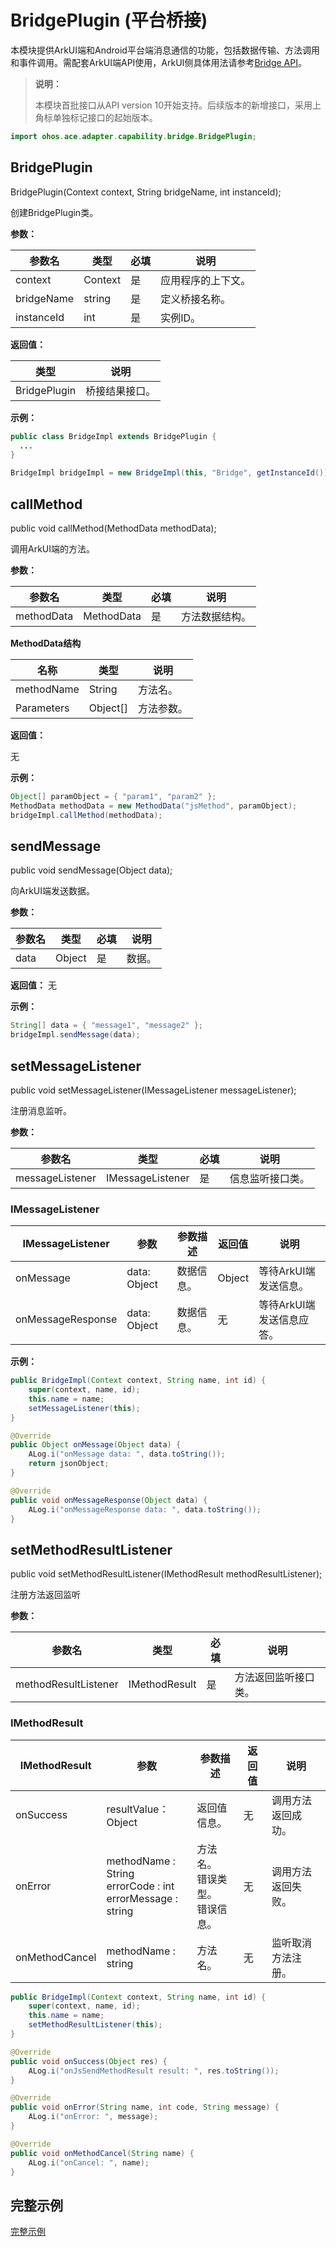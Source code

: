 # BridgePlugin (平台桥接)

本模块提供ArkUI端和Android平台端消息通信的功能，包括数据传输、方法调用和事件调用。需配套ArkUI端API使用，ArkUI侧具体用法请参考[Bridge API](../apis/js-apis-bridge.md)。

> **说明：**
>
> 本模块首批接口从API version 10开始支持。后续版本的新增接口，采用上角标单独标记接口的起始版本。

```java
import ohos.ace.adapter.capability.bridge.BridgePlugin;
```
## BridgePlugin

BridgePlugin(Context context, String bridgeName, int instanceId);

创建BridgePlugin类。

**参数：** 

| 参数名     | 类型    | 必填 | 说明               |
| ---------- | ------- | ---- | ------------------ |
| context    | Context | 是   | 应用程序的上下文。 |
| bridgeName | string  | 是   | 定义桥接名称。     |
| instanceId | int     | 是   | 实例ID。     |

**返回值：** 

| 类型                              | 说明           |
| --------------------------------- | -------------- |
| BridgePlugin | 桥接结果接口。 |

**示例：** 

  ```java
public class BridgeImpl extends BridgePlugin {
    ...
}

BridgeImpl bridgeImpl = new BridgeImpl(this, "Bridge", getInstanceId());
  ```

## callMethod

public void callMethod(MethodData methodData);

调用ArkUI端的方法。

**参数：** 

| 参数名     | 类型       | 必填 | 说明         |
| ---------- | ---------- | ---- | ------------ |
| methodData | MethodData | 是   | 方法数据结构。 |

**MethodData结构**

| 名称       | 类型     | 说明     |
| ---------- | -------- | -------- |
| methodName | String   | 方法名。   |
| Parameters | Object[] | 方法参数。 |

**返回值：** 

无

**示例：**

```java
Object[] paramObject = { "param1", "param2" };
MethodData methodData = new MethodData("jsMethod", paramObject);
bridgeImpl.callMethod(methodData);
```

## sendMessage

public void sendMessage(Object data);

向ArkUI端发送数据。

**参数：** 

| 参数名 | 类型   | 必填 | 说明   |
| ------ | ------ | ---- | ------ |
| data   | Object | 是   | 数据。 |

**返回值：** 无

**示例：**

```java
String[] data = { "message1", "message2" };
bridgeImpl.sendMessage(data);
```

## setMessageListener

public void setMessageListener(IMessageListener messageListener);

注册消息监听。

**参数：** 

| 参数名          | 类型             | 必填 | 说明           |
| --------------- | ---------------- | ---- | -------------- |
| messageListener | IMessageListener | 是   | 信息监听接口类。 |

### **IMessageListener**

| IMessageListener | 参数     | 参数描述 | 返回值 | 说明            |
| ------------------  |------------- | -------- | ---------- | -------------------- |
| onMessage          | data: Object | 数据信息。 | Object     | 等待ArkUI端发送信息。     |
| onMessageResponse  | data: Object | 数据信息。 | 无         | 等待ArkUI端发送信息应答。 |

**示例：**

```java
public BridgeImpl(Context context, String name, int id) {
    super(context, name, id);
    this.name = name;
    setMessageListener(this);
}

@Override
public Object onMessage(Object data) {
    ALog.i("onMessage data: ", data.toString());
    return jsonObject;
}

@Override
public void onMessageResponse(Object data) {
    ALog.i("onMessageResponse data: ", data.toString());
}
```

## setMethodResultListener

public void setMethodResultListener(IMethodResult methodResultListener);

注册方法返回监听

**参数：** 

| 参数名               | 类型          | 必填 | 说明               |
| -------------------- | ------------- | ---- | ------------------ |
| methodResultListener | IMethodResult | 是   | 方法返回监听接口类。 |

### IMethodResult

| IMethodResult  | 参数                                                     | 参数描述                         | 返回值 | 说明         |
| -------------- | ------------------------------------------------------------ | -------------------------------- | ------ | ---------------- |
| onSuccess      | resultValue：Object                                          | 返回值信息。                       | 无     | 调用方法返回成功。 |
| onError        | methodName : String<br/>errorCode : int<br/>errorMessage : string | 方法名。<br/>错误类型。<br/>错误信息。 | 无     | 调用方法返回失败。 |
| onMethodCancel | methodName : string                                          | 方法名。                           | 无     | 监听取消方法注册。 |

```java
public BridgeImpl(Context context, String name, int id) {
    super(context, name, id);
    this.name = name;
    setMethodResultListener(this);
}

@Override
public void onSuccess(Object res) {
    ALog.i("onJsSendMethodResult result: ", res.toString());
}

@Override
public void onError(String name, int code, String message) {
    ALog.i("onError: ", message);
}

@Override
public void onMethodCancel(String name) {
    ALog.i("onCancel: ", name);
}
```


## 完整示例

[完整示例](../../tutorial/how-to-use-bridge-on-android.md#场景示例)
